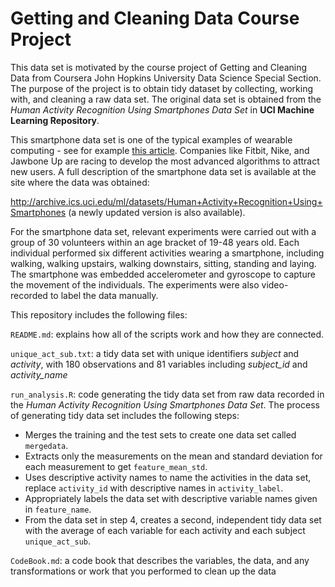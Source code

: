 # Getting and Cleaning Data Course Project

This data set is motivated by the course project of Getting and Cleaning Data from Coursera John Hopkins University Data Science Special Section. The purpose of the project is to obtain tidy dataset by collecting, working with, and cleaning a raw data set. The original data set is obtained from the *Human Activity Recognition Using Smartphones Data Set* in **UCI Machine Learning Repository**.

This smartphone data set is one of the typical examples of wearable computing - see for example [this article](http://www.insideactivitytracking.com/data-science-activity-tracking-and-the-battle-for-the-worlds-top-sports-brand/). Companies like Fitbit, Nike, and Jawbone Up are racing to develop the most advanced algorithms to attract new users. A full description of the smartphone data set is available at the site where the data was obtained:

http://archive.ics.uci.edu/ml/datasets/Human+Activity+Recognition+Using+Smartphones (a newly updated version is also available).

For the smartphone data set, relevant experiments were carried out with a group of 30 volunteers within an age bracket of 19-48 years old. Each individual performed six different activities wearing a smartphone, including walking, walking upstairs, walking downstairs, sitting, standing and laying. The smartphone was embedded accelerometer and gyroscope to capture the movement of the individuals. The experiments were also video-recorded to label the data manually. 

This repository includes the following files:

`README.md`: explains how all of the scripts work and how they are connected.

`unique_act_sub.txt`: a tidy data set with unique identifiers *subject* and *activity*, with 180 observations and 81 variables including *subject_id* and *activity_name*

`run_analysis.R`: code generating the tidy data set from raw data recorded in the *Human Activity Recognition Using Smartphones Data Set*. The process of generating tidy data set includes the following steps:

- Merges the training and the test sets to create one data set called `mergedata`.
- Extracts only the measurements on the mean and standard deviation for each measurement to get `feature_mean_std`.
- Uses descriptive activity names to name the activities in the data set, replace `activity_id` with descriptive names in `activity_label`.
- Appropriately labels the data set with descriptive variable names given in `feature_name`.
- From the data set in step 4, creates a second, independent tidy data set with the average of each variable for each activity and each subject `unique_act_sub`.

`CodeBook.md`: a code book that describes the variables, the data, and any transformations or work that you performed to clean up the data
